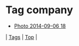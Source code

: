 <!--
title: Tag company
date: 2020-06-28T15:02:24.982Z
tags:
-->
# Tag company

 * [Photo 2014-09-06 18](96803637712.md)

| [Tags](tags.md) | [Top](index.md) |
